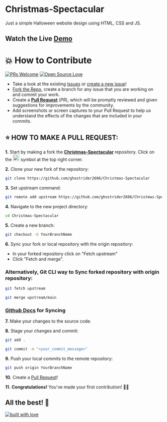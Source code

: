 # Christmas-Spectacular
Just a simple Halloween website design using HTML, CSS and JS.

## Watch the Live [Demo](https://ghostrider2606.github.io/Christmas-Spectacular/)


# 💥 How to Contribute

[![PRs Welcome](https://img.shields.io/badge/PRs-welcome-brightgreen.svg?style=flat-square)](https://github.com/ghostrider2606/Christmas-Spectacular/pulls)
[![Open Source Love](https://badges.frapsoft.com/os/v1/open-source.png?v=103)](https://github.com/ellerbrock/open-source-badges/)

- Take a look at the existing [Issues](https://github.com/ghostrider2606/Christmas-Spectacular-With-HTML-CSS-JS/issues) or [create a new issue](https://github.com/ghostrider2606/Christmas-Spectacular/issues/new/choose)!
- [Fork the Repo](https://github.com/ghostrider2606/Christmas-Spectacular/fork), create a branch for any issue that you are working on and commit your work.
- Create a **[Pull Request](https://github.com/ghostrider2606/Christmas-Spectacular/compare)** (_PR_), which will be promptly reviewed and given suggestions for improvements by the community.
- Add screenshots or screen captures to your Pull Request to help us understand the effects of the changes that are included in your commits.

## ⭐ HOW TO MAKE A PULL REQUEST:

**1.** Start by making a fork the [**Christmas-Spectacular**](https://github.com/ghostrider2606/Christmas-Spectacular) repository. Click on the <a href="https://github.com/ghostrider2606/Christmas-Spectacular/fork"><img src="https://i.imgur.com/G4z1kEe.png" height="21" width="21"></a> symbol at the top right corner.

**2.** Clone your new fork of the repository:

```bash
git clone https://github.com/ghostrider2606/Christmas-Spectacular
```

**3.** Set upstream command:

```bash
git remote add upstream https://github.com/ghostrider2606/Christmas-Spectacular.git
```

**4.** Navigate to the new project directory:

```bash
cd Christmas-Spectacular
```

**5.** Create a new branch:

```bash
git checkout -b YourBranchName
```

**6.** Sync your fork or local repository with the origin repository:

- In your forked repository click on "Fetch upstream"
- Click "Fetch and merge".

### Alternatively, Git CLI way to Sync forked repository with origin repository:

```bash
git fetch upstream
```

```bash
git merge upstream/main
```

### [Github Docs](https://docs.github.com/en/github/collaborating-with-pull-requests/addressing-merge-conflicts/resolving-a-merge-conflict-on-github) for Syncing

**7.** Make your changes to the source code.

**8.** Stage your changes and commit:

```bash
git add .
```

```bash
git commit -m "<your_commit_message>"
```

**9.** Push your local commits to the remote repository:

```bash
git push origin YourBranchName
```

**10.** Create a [Pull Request](https://help.github.com/en/github/collaborating-with-issues-and-pull-requests/creating-a-pull-request)!

**11.** **Congratulations!** You've made your first contribution! 🙌🏼



## All the best! 🥇

<p align="center">

[![built with love](https://forthebadge.com/images/badges/built-with-love.svg)](https://github.com/ghostrider2606/Christmas-Spectacular)

</p>
